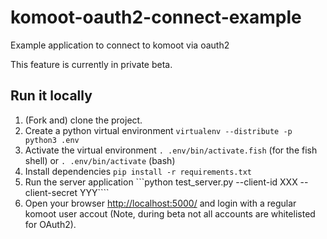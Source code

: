 # komoot-oauth2-connect-example
Example application to connect to komoot via oauth2

This feature is currently in private beta.

## Run it locally

 1. (Fork and) clone the project.
 1. Create a python virtual environment ```virtualenv --distribute -p python3 .env```
 1. Activate the virtual environment ```. .env/bin/activate.fish``` (for the fish shell) or ```. .env/bin/activate``` (bash)
 1. Install dependencies ```pip install -r requirements.txt```
 1. Run the server application ```python test_server.py --client-id XXX --client-secret YYY````
 1. Open your browser [http://localhost:5000/](localhost:5000/) and login with a regular komoot user accout (Note, during beta not all accounts are whitelisted for OAuth2).
